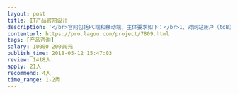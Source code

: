 ```yaml
---                
layout: post       
title: IT产品官网设计           
description: '</br>官网包括PC端和移动端，主体要求如下：</br>1、对网站用户（toB)有具体分析；</br>2、针对用户设计具体的用户体验地图、触点及服务；</br>3、对产品的分类，以及呈现方式给出专业化建议；</br>4、对用户数据的采集、分析及处理给出专业化建议；</br>参考网站：小米官网</br>期待一线互联网公司的产品大神能给我们专业指导！非常感谢！</br>'     
contenturl: https://pro.lagou.com/project/7809.html      
tags: [产品咨询]            
salary: 10000-20000元          
publish_time: 2018-05-12 15:47:03         
review: 1418人                   
apply: 21人                   
recommend: 4人                   
time_range: 1-2周              
---                 
```

